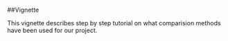 ##Vignette

This vignette describes step by step tutorial on what comparision methods have been used for our project.
